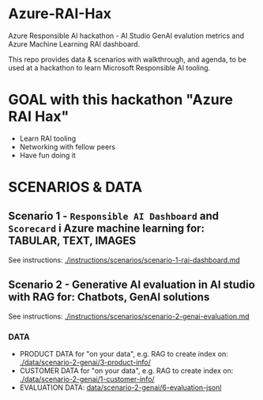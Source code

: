 # Azure-RAI-Hax
Azure Responsible AI hackathon - AI Studio GenAI evalution metrics and Azure Machine Learning RAI dashboard.

This repo provides data & scenarios with walkthrough, and agenda, to be used at a hackathon to learn Microsoft Responsible AI tooling.

# GOAL with this hackathon "Azure RAI Hax"
- Learn RAI  tooling
- Networking with fellow peers
- Have fun doing it

# SCENARIOS & DATA

## Scenario 1 - `Responsible AI Dashboard` and `Scorecard` i Azure machine learning for: TABULAR, TEXT, IMAGES
See instructions: [./instructions/scenarios/scenario-1-rai-dashboard.md ](./instructions/scenarios/scenario-1-rai-dashboard.md)

## Scenario 2 - Generative AI evaluation in AI studio with RAG for: Chatbots, GenAI solutions

See instructions: [./instructions/scenarios/scenario-2-genai-evaluation.md ](./instructions/scenarios/scenario-2-genai-evaluation.md)

### DATA
- PRODUCT DATA for "on your data", e.g. RAG to create index on: [./data/scenario-2-genai/3-product-info/ ](./data/scenario-2-genai/3-product-info/)
- CUSTOMER DATA for "on your data", e.g. RAG to create index on: [./data/scenario-2-genai/1-customer-info/](./data/scenario-2-genai/1-customer-info/)
- EVALUATION DATA: [data/scenario-2-genai/6-evaluation-jsonl](./data/scenario-2-genai/6-evaluation-jsonl/)
